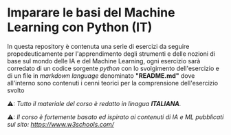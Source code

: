 # Imparare le basi del Machine Learning con Python (IT)

In questa repository è contenuta una serie di esercizi da seguire propedeuticamente per l'apprendimento degli strumenti e delle nozioni di base sul mondo delle IA e del Machine Learning, ogni esercizio sarà corredato di un codice sorgente *python* con lo svolgimento dell'esercizio e di un file in *markdown language* denominato **"README.md"** dove all'interno sono contenuti i cenni teorici per la comprensione dell'esercizio svolto

⚠: *Tutto il materiale del corso è redatto in linagua **ITALIANA**.*

⚠: *Il corso è fortemente basato ed ispirato ai contenuti di IA e ML pubblicati sul sito: https://www.w3schools.com/*
